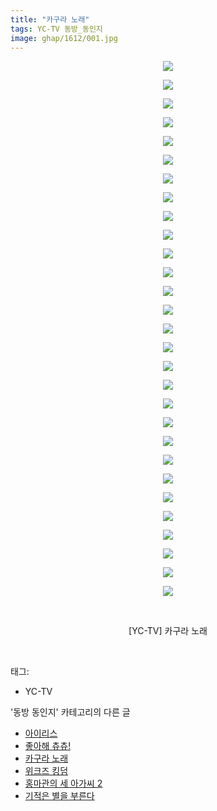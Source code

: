 ```yaml
---
title: "카구라 노래"
tags: YC-TV 동방_동인지
image: ghap/1612/001.jpg
---
```

<div class="article">
<p style="text-align: center; clear: none; float: none;"><img src="{{ site.nasurl }}/ghap/1612/001.jpg"/></p>
<p style="text-align: center; clear: none; float: none;"><img src="{{ site.nasurl }}/ghap/1612/002.jpg"/></p>
<p style="text-align: center; clear: none; float: none;"><img src="{{ site.nasurl }}/ghap/1612/003.jpg"/></p>
<p style="text-align: center; clear: none; float: none;"><img src="{{ site.nasurl }}/ghap/1612/004.jpg"/></p>
<p style="text-align: center; clear: none; float: none;"><img src="{{ site.nasurl }}/ghap/1612/005.jpg"/></p>
<p style="text-align: center; clear: none; float: none;"><img src="{{ site.nasurl }}/ghap/1612/006.jpg"/></p>
<p style="text-align: center; clear: none; float: none;"><img src="{{ site.nasurl }}/ghap/1612/007.jpg"/></p>
<p style="text-align: center; clear: none; float: none;"><img src="{{ site.nasurl }}/ghap/1612/008.jpg"/></p>
<p style="text-align: center; clear: none; float: none;"><img src="{{ site.nasurl }}/ghap/1612/009.jpg"/></p>
<p style="text-align: center; clear: none; float: none;"><img src="{{ site.nasurl }}/ghap/1612/010.jpg"/></p>
<p style="text-align: center; clear: none; float: none;"><img src="{{ site.nasurl }}/ghap/1612/011.jpg"/></p>
<p style="text-align: center; clear: none; float: none;"><img src="{{ site.nasurl }}/ghap/1612/012.jpg"/></p>
<p style="text-align: center; clear: none; float: none;"><img src="{{ site.nasurl }}/ghap/1612/013.jpg"/></p>
<p style="text-align: center; clear: none; float: none;"><img src="{{ site.nasurl }}/ghap/1612/014.jpg"/></p>
<p style="text-align: center; clear: none; float: none;"><img src="{{ site.nasurl }}/ghap/1612/015.jpg"/></p>
<p style="text-align: center; clear: none; float: none;"><img src="{{ site.nasurl }}/ghap/1612/016.jpg"/></p>
<p style="text-align: center; clear: none; float: none;"><img src="{{ site.nasurl }}/ghap/1612/017.jpg"/></p>
<p style="text-align: center; clear: none; float: none;"><img src="{{ site.nasurl }}/ghap/1612/018.jpg"/></p>
<p style="text-align: center; clear: none; float: none;"><img src="{{ site.nasurl }}/ghap/1612/019.jpg"/></p>
<p style="text-align: center; clear: none; float: none;"><img src="{{ site.nasurl }}/ghap/1612/020.jpg"/></p>
<p style="text-align: center; clear: none; float: none;"><img src="{{ site.nasurl }}/ghap/1612/021.jpg"/></p>
<p style="text-align: center; clear: none; float: none;"><img src="{{ site.nasurl }}/ghap/1612/022.jpg"/></p>
<p style="text-align: center; clear: none; float: none;"><img src="{{ site.nasurl }}/ghap/1612/023.jpg"/></p>
<p style="text-align: center; clear: none; float: none;"><img src="{{ site.nasurl }}/ghap/1612/024.jpg"/></p>
<p style="text-align: center; clear: none; float: none;"><img src="{{ site.nasurl }}/ghap/1612/025.jpg"/></p>
<p style="text-align: center; clear: none; float: none;"><img src="{{ site.nasurl }}/ghap/1612/026.jpg"/></p>
<p style="text-align: center; clear: none; float: none;"><img src="{{ site.nasurl }}/ghap/1612/027.jpg"/></p>
<p style="text-align: center; clear: none; float: none;"><img src="{{ site.nasurl }}/ghap/1612/028.jpg"/></p>
<p style="text-align: center; clear: none; float: none;"><img src="{{ site.nasurl }}/ghap/1612/029.jpg"/></p>
<p style="text-align: center; clear: none; float: none;"><br/></p>
<p style="text-align: center; clear: none; float: none;">[YC-TV] 카구라 노래</p>
<p><br/></p>
</div><div class="tagTrail">
<p>태그: </p>
<ul>
<li>YC-TV</li>
</ul>
</div><div class="another">
<p>'동방 동인지' 카테고리의 다른 글</p>
<ul>
<li><a href="/2016-08-16-ghap_1614">아이리스</a></li>
<li><a href="/2016-08-16-ghap_1613">좋아해 츄츄!</a></li>
<li><a href="/2016-08-16-ghap_1612">카구라 노래</a></li>
<li><a href="/2016-08-16-ghap_1611">위크즈 킹덤</a></li>
<li><a href="/2016-08-16-ghap_1610">홍마관의 세 아가씨 2</a></li>
<li><a href="/2016-08-16-ghap_1609">기적은 별을 부른다</a></li>
</ul>
</div><div class="cb_module cb_fluid">
<div class="cb_wrt cb_profile">
</div><!-- commentList close -->
</div>